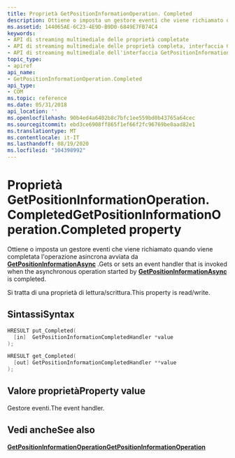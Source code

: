 ```yaml
---
title: Proprietà GetPositionInformationOperation. Completed
description: Ottiene o imposta un gestore eventi che viene richiamato quando viene completata l'operazione asincrona avviata da GetPositionInformationAsync.
ms.assetid: 144065AE-6C23-4E9D-B9D0-6849E7FB74C4
keywords:
- API di streaming multimediale delle proprietà completate
- API di streaming multimediale delle proprietà completa, interfaccia GetPositionInformationOperation
- API di streaming multimediale dell'interfaccia GetPositionInformationOperation, proprietà Completed
topic_type:
- apiref
api_name:
- GetPositionInformationOperation.Completed
api_type:
- COM
ms.topic: reference
ms.date: 05/31/2018
api_location: ''
ms.openlocfilehash: 90b4ed4a6402b8c7bfc1ee559bd0b43765a64cec
ms.sourcegitcommit: ebd3ce6908ff865f1ef66f2fc96769be0aad82e1
ms.translationtype: MT
ms.contentlocale: it-IT
ms.lasthandoff: 08/19/2020
ms.locfileid: "104398992"
---
```

# <a name="getpositioninformationoperationcompleted-property"></a><span data-ttu-id="d2a84-106">Proprietà GetPositionInformationOperation. Completed</span><span class="sxs-lookup"><span data-stu-id="d2a84-106">GetPositionInformationOperation.Completed property</span></span>

<span data-ttu-id="d2a84-107">Ottiene o imposta un gestore eventi che viene richiamato quando viene completata l'operazione asincrona avviata da [**GetPositionInformationAsync**](/previous-versions/windows/desktop/api/windows.media.streaming/nf-windows-media-streaming-imediarenderer-getpositioninformationasync) .</span><span class="sxs-lookup"><span data-stu-id="d2a84-107">Gets or sets an event handler that is invoked when the asynchronous operation started by [**GetPositionInformationAsync**](/previous-versions/windows/desktop/api/windows.media.streaming/nf-windows-media-streaming-imediarenderer-getpositioninformationasync) is completed.</span></span>

<span data-ttu-id="d2a84-108">Si tratta di una proprietà di lettura/scrittura.</span><span class="sxs-lookup"><span data-stu-id="d2a84-108">This property is read/write.</span></span>

## <a name="syntax"></a><span data-ttu-id="d2a84-109">Sintassi</span><span class="sxs-lookup"><span data-stu-id="d2a84-109">Syntax</span></span>


```C++
HRESULT put_Completed(
  [in]  GetPositionInformationCompletedHandler *value
);

HRESULT get_Completed(
  [out] GetPositionInformationCompletedHandler **value
);
```



## <a name="property-value"></a><span data-ttu-id="d2a84-110">Valore proprietà</span><span class="sxs-lookup"><span data-stu-id="d2a84-110">Property value</span></span>

<span data-ttu-id="d2a84-111">Gestore eventi.</span><span class="sxs-lookup"><span data-stu-id="d2a84-111">The event handler.</span></span>

## <a name="see-also"></a><span data-ttu-id="d2a84-112">Vedi anche</span><span class="sxs-lookup"><span data-stu-id="d2a84-112">See also</span></span>

<dl> <dt>

[<span data-ttu-id="d2a84-113">**GetPositionInformationOperation**</span><span class="sxs-lookup"><span data-stu-id="d2a84-113">**GetPositionInformationOperation**</span></span>](getpositioninformationoperation.md)
</dt> </dl>

 

 